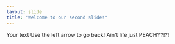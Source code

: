 ```yaml
---
layout: slide
title: "Welcome to our second slide!"
---
```

Your text
Use the left arrow to go back!
Ain't life just PEACHY?!?!
